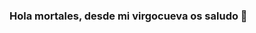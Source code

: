 ### Hola mortales, desde mi virgocueva os saludo 👋

<!--
**EzequielMLopez/EzequielMLopez** is a ✨ _special_ ✨ repository because its `README.md` (this file) appears on your GitHub profile.

Here are some ideas to get you started:

## 🔭 Actualmente estoy trabajando en buscar trabajo
## 🌱 Me encuentro estudiando Python y Linux Debian 11, así como otras herramientas como Vim o particionado de discos en Linux entre otros ...
##👯 Busco colaborar en proyectos orientados a lenguajes POO o tareas orientadas al soporte técnico. 
## 🤔 Busco ayuda con el Ingles (de verdad me cuesta un poquito) y en mi formación como futuro ingeniero.
## 💬 Preguntame sobre filosofia, teologia, politica o simplemente habla conmigo y vemos que sale :).
## 📫 ¿Como me podes contactar? Amigo eso es muy facil, te paso mi whatsapp +541128293919 o igual te paso mi nick y buscame por internet ElCapoYeah5000.
## 😄 ¿Que si tengo pronombres? Viste la pelicula "El planeta de los simios", bueno a mi me llaman Eze.
## ⚡ ¿Que con que me divierto? Hablando, escuchando y aprendiendo. No te olvides de la categorización social, hermoso tema.
-->
